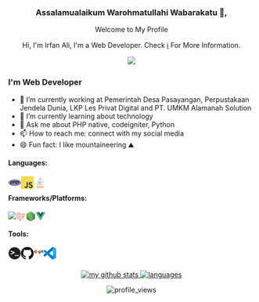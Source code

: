 <div align="center">
<h3>Assalamualaikum Warohmatullahi Wabarakatu 👋,</h3>
<p>Welcome to My Profile</p>
<p>Hi, I'm Irfan Ali, I'm a Web Developer. Check <a href="#">ℹ️</a> For More Information.</p>

[![](https://img.shields.io/badge/-irfan-lie92-black?logo=linkedin&style=flat-square)](https://www.linkedin.com/in/irfan-lie92)
</div>

### I'm Web Developer

- 🔭 I’m currently working at Pemerintah Desa Pasayangan, Perpustakaan Jendela Dunia, LKP Les Privat Digital and PT. UMKM Alamanah Solution
- 🌱 I’m currently learning about technology
- 💬 Ask me about PHP native, codeigniter, Python
- 📫 How to reach me: connect with my social media
- 😄 Fun fact: I like mountaineering ⛰️

#### Languages:
<img align="left" alt="PHP" width="26px" src="https://raw.githubusercontent.com/github/explore/80688e429a7d4ef2fca1e82350fe8e3517d3494d/topics/php/php.png" />
<img align="left" alt="JavaScript" width="26px" src="https://raw.githubusercontent.com/github/explore/80688e429a7d4ef2fca1e82350fe8e3517d3494d/topics/javascript/javascript.png" />
<img align="left" alt="Java" width="26px" src="https://raw.githubusercontent.com/github/explore/80688e429a7d4ef2fca1e82350fe8e3517d3494d/topics/java/java.png" />
<br/>  

#### Frameworks/Platforms:
<img align="left" height="20" src="https://avatars.githubusercontent.com/u/44521256?s=200&v=4">
<img align="left" height="20" src="https://raw.githubusercontent.com/github/explore/80688e429a7d4ef2fca1e82350fe8e3517d3494d/topics/laravel/laravel.png">
<img align="left" height="20" src="https://raw.githubusercontent.com/github/explore/80688e429a7d4ef2fca1e82350fe8e3517d3494d/topics/nodejs/nodejs.png">
<img align="left" height="20" src="https://raw.githubusercontent.com/github/explore/80688e429a7d4ef2fca1e82350fe8e3517d3494d/topics/vue/vue.png">  
<br/> 

#### Tools:
<img align="left" alt="Terminal" width="26px" src="https://raw.githubusercontent.com/github/explore/80688e429a7d4ef2fca1e82350fe8e3517d3494d/topics/terminal/terminal.png" />
<img align="left" alt="GitHub" width="26px" src="https://raw.githubusercontent.com/github/explore/78df643247d429f6cc873026c0622819ad797942/topics/github/github.png" />
<img align="left" height="20" src="https://raw.githubusercontent.com/github/explore/80688e429a7d4ef2fca1e82350fe8e3517d3494d/topics/git/git.png">
<img align="left" alt="Visual Studio Code" width="26px" src="https://raw.githubusercontent.com/github/explore/78df643247d429f6cc873026c0622819ad797942/topics/visual-studio-code/visual-studio-code.png" />
<br/ >
<br/>

<!-- status codes -->
<a align="center" href="https://irfan-lie92.github.io">
    <p align="center">
    <img src="https://github-readme-stats.vercel.app/api?username=irfan-lie92&show_icons=true&theme=radical" alt="my github stats" width="393"/>&nbsp;<img src="https://github-readme-stats.vercel.app/api/top-langs/?username=irfan-lie92&hide=tsql,less,shell&langs_count=10&theme=radical&layout=compact" alt="languages" height="155">
    </p>
</a>

<p align="center">
 <img src="https://irfan.desapasayangan.my.id/images/irfan.png" alt="profile_views"/>
</p>
